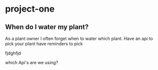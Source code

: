# project-one
## When do I water my plant?


As a plant owner I often forget when to water which plant. 
Have an api to pick your plant
have reminders to pick 

fjdghfjd 

which Api's are we using? 